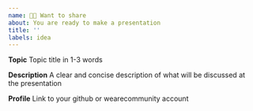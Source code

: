 ```yaml
---
name: 👨‍🏫 Want to share
about: You are ready to make a presentation
title: ''
labels: idea
---
```


**Topic**
Topic title in 1-3 words

**Description**
 A clear and concise description of what will be discussed at the presentation

**Profile**
Link to your github or wearecommunity account